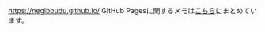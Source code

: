 https://negiboudu.github.io/
GitHub Pagesに関するメモは[こちら](https://zenn.dev/negiboudu/scraps/f837f8a00391de)にまとめています。
